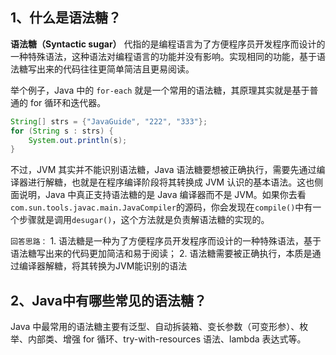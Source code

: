 ## 1、什么是语法糖？

**语法糖（Syntactic sugar）** 代指的是编程语言为了方便程序员开发程序而设计的一种特殊语法，这种语法对编程语言的功能并没有影响。实现相同的功能，基于语法糖写出来的代码往往更简单简洁且更易阅读。

举个例子，Java 中的 `for-each` 就是一个常用的语法糖，其原理其实就是基于普通的 for 循环和迭代器。
```java
String[] strs = {"JavaGuide", "222", "333"};
for (String s : strs) {
    System.out.println(s);
}
```

不过，JVM 其实并不能识别语法糖，Java 语法糖要想被正确执行，需要先通过编译器进行解糖，也就是在程序编译阶段将其转换成 JVM 认识的基本语法。这也侧面说明，Java 中真正支持语法糖的是 Java 编译器而不是 JVM。如果你去看`com.sun.tools.javac.main.JavaCompiler`的源码，你会发现在`compile()`中有一个步骤就是调用`desugar()`，这个方法就是负责解语法糖的实现的。

`回答思路：`
	1. 语法糖是一种为了方便程序员开发程序而设计的一种特殊语法，基于语法糖写出来的代码更加简洁和易于阅读；
	2. 语法糖需要被正确执行，本质是通过编译器解糖，将其转换为JVM能识别的语法
## 2、Java中有哪些常见的语法糖？

Java 中最常用的语法糖主要有泛型、自动拆装箱、变长参数（可变形参）、枚举、内部类、增强 for 循环、try-with-resources 语法、lambda 表达式等。